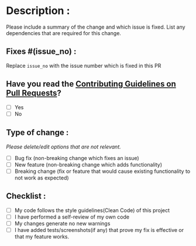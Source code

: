 <!--
Thank you for sending the PR! We appreciate you spending the time to work on these changes.
Help us understand your motivation by explaining why you decided to make this change.
Happy Contributing!
-->

# Description :

Please include a summary of the change and which issue is fixed. List any dependencies that are required for this change.

## Fixes #(issue_no) :

Replace `issue_no` with the issue number which is fixed in this PR

## Have you read the [Contributing Guidelines on Pull Requests](https://github.com/pratyushmp/Batua/blob/main/Contributing.md)?

- [ ] Yes
- [ ] No

## Type of change :

_Please delete/edit options that are not relevant._

- [ ] Bug fix (non-breaking change which fixes an issue)
- [ ] New feature (non-breaking change which adds functionality)
- [ ] Breaking change (fix or feature that would cause existing functionality to not work as expected)

## Checklist :

- [ ] My code follows the style guidelines(Clean Code) of this project
- [ ] I have performed a self-review of my own code
- [ ] My changes generate no new warnings
- [ ] I have added tests/screenshots(if any) that prove my fix is effective or that my feature works.
